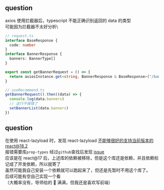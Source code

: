 ## question

axios 使用拦截器后，typescript 不能正确识别返回的 data 的类型\
可能因为拦截器不太好分析\

```typescript
// request.ts
interface BaseResponse {
  code: number
}
interface BannerResponse {
  banners: BannerType[]
}

export const getBannerRequest = () => {
  return axiosInstance.get<string, BannerResponse & BaseResponse>("/banner")
}
```

```typescript
// useRecommend.ts
getBannerRequest().then((data) => {
  console.log(data.banners)
  // 这行不报错了
  setBannerList(data.banners)
})
```

## question

在使用 react-lazyload 时，发现 react-lazyload 不能够很好的支持当前版本的react@18.2\
报错需要库`prop-types`
经过`github`查找后发现 [issue](https://github.com/twobin/react-lazyload/issues/347)\
应该是在 react@17 后，上述库的依赖被移除，但是这个库还是依赖，并且依赖标记成了开发依赖，所以就寄了\
虽然可能我自己安装一个依赖就可以跑起来了，但还是先暂时不用这个库了。\
后续可能有空自己实现一个看\
（大概率没有，导师给的 🍐 满满，但我还是喜欢写前端）
